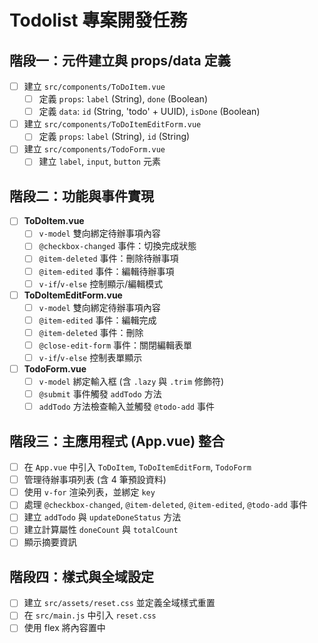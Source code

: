 # Todolist 專案開發任務

## 階段一：元件建立與 props/data 定義

- [ ] 建立 `src/components/ToDoItem.vue`
    - [ ] 定義 `props`: `label` (String), `done` (Boolean)
    - [ ] 定義 `data`: `id` (String, 'todo' + UUID), `isDone` (Boolean)
- [ ] 建立 `src/components/ToDoItemEditForm.vue`
    - [ ] 定義 `props`: `label` (String), `id` (String)
- [ ] 建立 `src/components/TodoForm.vue`
    - [ ] 建立 `label`, `input`, `button` 元素

## 階段二：功能與事件實現

- [ ] **ToDoItem.vue**
    - [ ] `v-model` 雙向綁定待辦事項內容
    - [ ] `@checkbox-changed` 事件：切換完成狀態
    - [ ] `@item-deleted` 事件：刪除待辦事項
    - [ ] `@item-edited` 事件：編輯待辦事項
    - [ ] `v-if`/`v-else` 控制顯示/編輯模式
- [ ] **ToDoItemEditForm.vue**
    - [ ] `v-model` 雙向綁定待辦事項內容
    - [ ] `@item-edited` 事件：編輯完成
    - [ ] `@item-deleted` 事件：刪除
    - [ ] `@close-edit-form` 事件：關閉編輯表單
    - [ ] `v-if`/`v-else` 控制表單顯示
- [ ] **TodoForm.vue**
    - [ ] `v-model` 綁定輸入框 (含 `.lazy` 與 `.trim` 修飾符)
    - [ ] `@submit` 事件觸發 `addTodo` 方法
    - [ ] `addTodo` 方法檢查輸入並觸發 `@todo-add` 事件

## 階段三：主應用程式 (App.vue) 整合

- [ ] 在 `App.vue` 中引入 `ToDoItem`, `ToDoItemEditForm`, `TodoForm`
- [ ] 管理待辦事項列表 (含 4 筆預設資料)
- [ ] 使用 `v-for` 渲染列表，並綁定 `key`
- [ ] 處理 `@checkbox-changed`, `@item-deleted`, `@item-edited`, `@todo-add` 事件
- [ ] 建立 `addTodo` 與 `updateDoneStatus` 方法
- [ ] 建立計算屬性 `doneCount` 與 `totalCount`
- [ ] 顯示摘要資訊

## 階段四：樣式與全域設定

- [ ] 建立 `src/assets/reset.css` 並定義全域樣式重置
- [ ] 在 `src/main.js` 中引入 `reset.css`
- [ ] 使用 flex 將內容置中
